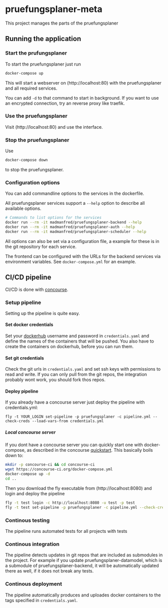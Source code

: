 # pruefungsplaner-meta
This project manages the parts of the pruefungsplaner

## Running the application

### Start the prufungsplaner
To start the pruefungsplaner just run
```bash
docker-compose up
```
This will start a webserver on (http://localhost:80) with the pruefungsplaner and all required services.

You can add `-d` to that command to start in background.
If you want to use an encrypted connection, try an reverse proxy like traefik.

### Use the pruefungsplaner
Visit (http://localhost:80) and use the interface.

### Stop the pruefungsplaner
Use
```bash
docker-compose down
```
to stop the pruefungsplaner.

### Configuration options
You can add commandline options to the services in the dockerfile.

All pruefungsplaner services support a `--help` option to describe all available options. 
```bash
# Commands to list options for the services
docker run --rm -it madmanfred/pruefungsplaner-backend --help
docker run --rm -it madmanfred/pruefungsplaner-auth --help
docker run --rm -it madmanfred/pruefungsplaner-scheduler --help
```
All options can also be set via a configuration file, a example for these is in the git repository for each service.

The frontend can be configured with the URLs for the backend services via environment variables. See `docker-compose.yml` for an example.

## CI/CD pipeline
CI/CD is done with [concourse](https://concourse-ci.org/).

### Setup pipeline
Setting up the pipeline is quite easy.

#### Set docker credentials
Set your [dockerhub](https://hub.docker.com/) username and password in `credentials.yaml` and define the names of the containers that will be pushed. You also have to create the containers on dockerhub, before you can run them.

#### Set git credentials
Check the git urls in `credentials.yaml` and set ssh keys with permissions to read and write. If you can only pull from the git repos, the integration probably wont work, you should fork thos repos.

#### Deploy pipeline
If you already have a concourse server just deploy the pipeline with credentials.yml:

```
fly -t YOUR_LOGIN set-pipeline -p pruefungsplaner -c pipeline.yml --check-creds --load-vars-from credentials.yml
```

##### Local concourse server
If you dont have a concourse server you can quickly start one with docker-compose, as described in the concourse [quickstart](https://concourse-ci.org/quick-start.html). This basically boils down to:
```bash
mkdir -p concourse-ci && cd concourse-ci
wget https://concourse-ci.org/docker-compose.yml
docker-compose up -d
cd ..
```

Then you download the fly executable from (http://localhost:8080) and login and deploy the pipeline
```bash
fly -t test login -c http://localhost:8080 -u test -p test
fly -t test set-pipeline -p pruefungsplaner -c pipeline.yml --check-creds --load-vars-from credentials.yml
```

### Continous testing
The pipeline runs automated tests for all projects with tests

### Continous integration
The pipeline detects updates in git repos that are included as submodules in the project. For example if you update pruefungsplaner-datamodel, which is a submodule of pruefungsplaner-backend, it will be automatically updated there as well, if it does not break any tests.

### Continous deployment
The pipeline automatically produces and uploades docker containers to the tags specified in `credentials.yaml`.

